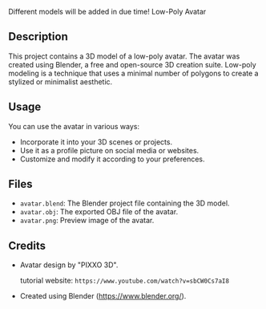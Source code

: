 Different models will be added in due time!
Low-Poly Avatar

## Description

This project contains a 3D model of a low-poly avatar. The avatar was created using Blender, a free and open-source 3D creation suite. Low-poly modeling is a technique that uses a minimal number of polygons to create a stylized or minimalist aesthetic.

## Usage

You can use the avatar in various ways:

- Incorporate it into your 3D scenes or projects.
- Use it as a profile picture on social media or websites.
- Customize and modify it according to your preferences.

## Files

- `avatar.blend`: The Blender project file containing the 3D model.
- `avatar.obj`: The exported OBJ file of the avatar.
- `avatar.png`: Preview image of the avatar.

## Credits

- Avatar design by "PIXXO 3D".
  
  tutorial website: `https://www.youtube.com/watch?v=sbCW0Cs7aI8`
- Created using Blender (https://www.blender.org/).
